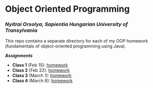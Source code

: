 # Object Oriented Programming

### *Nyitrai Orsolya, Sapientia Hungarian University of Transylvania*

This repo contains a separate directory for each of my OOP homework (fundamentals of object-oriented programming using Java).

***Assignments***

 - **Class 1** (Feb 15):  [homework](Homework1/src)
 - **Class 2** (Feb 22):  [homework](Homework2)
 - **Class 3** (March 1):  [homework](Homework3/src)
 - **Class 4** (March 8): [homework](Homework4/src)
